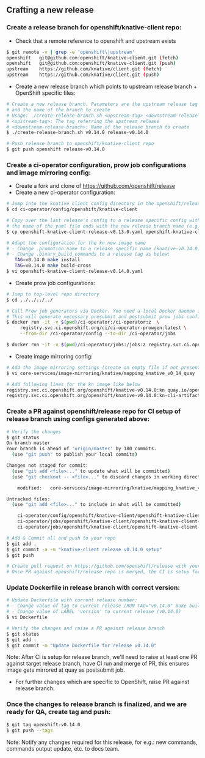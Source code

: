 ## Crafting a new release

### Create a release branch for openshift/knative-client repo:

* Check that a remote reference to openshift and upstream exists
```bash
$ git remote -v | grep -e 'openshift\|upstream'
openshift	git@github.com:openshift/knative-client.git (fetch)
openshift	git@github.com:openshift/knative-client.git (push)
upstream	https://github.com/knative/client.git (fetch)
upstream	https://github.com/knative/client.git (push)
```

* Create a new release branch which points to upstream release branch + OpenShift specific files:
```bash
# Create a new release branch. Parameters are the upstream release tag
# and the name of the branch to create
# Usage: ./create-release-branch.sh <upstream-tag> <downstream-release-branch>
# <upstream-tag>: The tag referring the upstream release
# <downstream-release-branch>: Name of the release branch to create
$ ./create-release-branch.sh v0.14.0 release-v0.14.0

# Push release branch to openshift/knative-client repo
$ git push openshift release-v0.14.0
```

### Create a ci-operator configuration, prow job configurations and image mirroring config:

* Create a fork and clone of https://github.com/openshift/release
* Create a new ci-operator configuration:
```bash
# Jump into the knative client config directory in the openshift/release
$ cd ci-operator/config/openshift/knative-client

# Copy over the last release's config to a release specific config with
# the name of the yaml file ends with the new release branch name (e.g. release-v0.14.0)
$ cp openshift-knative-client-release-v0.13.0.yaml openshift-knative-client-release-v0.14.0.yaml

# Adapt the configuration for the kn new image name
# - Change .promotion.name to a release specific name (knative-v0.14.0)
# - Change .binary_build_commands to a release tag as below:
   TAG=v0.14.0 make install
   TAG=v0.14.0 make build-cross
$ vi openshift-knative-client-release-v0.14.0.yaml
```

* Create prow job configurations:
```bash
# Jump to top-level repo directory
$ cd ../../../../

# Call Prow job generators via Docker. You need a local Docker daemon installed
# This will generate necessary presubmit and postsubmit prow jobs config YAML files
$ docker run -it -v $(pwd)/ci-operator:/ci-operator:z  \
     registry.svc.ci.openshift.org/ci/ci-operator-prowgen:latest \
     --from-dir /ci-operator/config --to-dir /ci-operator/jobs

$ docker run -it -v $(pwd)/ci-operator/jobs:/jobs:z registry.svc.ci.openshift.org/ci/determinize-prow-jobs:latest --prow-jobs-dir /jobs
```

* Create image mirroring config:
```bash
# Add the image mirroring settings (create an empty file if not present)
$ vi core-services/image-mirroring/knative/mapping_knative_v0_14_quay

# Add following lines for the kn image like below
registry.svc.ci.openshift.org/openshift/knative-v0.14.0:kn quay.io/openshift-knative/kn:v0.14.0
registry.svc.ci.openshift.org/openshift/knative-v0.14.0:kn-cli-artifacts quay.io/openshift-knative/kn-cli-artifacts:v0.14.0
```

### Create a PR against openshift/release repo for CI setup of release branch using configs generated above:
```bash
# Verify the changes
$ git status
On branch master
Your branch is ahead of 'origin/master' by 180 commits.
  (use "git push" to publish your local commits)

Changes not staged for commit:
  (use "git add <file>..." to update what will be committed)
  (use "git checkout -- <file>..." to discard changes in working directory)

	modified:   core-services/image-mirroring/knative/mapping_knative_v0_12_quay

Untracked files:
  (use "git add <file>..." to include in what will be committed)

	ci-operator/config/openshift/knative-client/openshift-knative-client-release-v0.14.0.yaml
	ci-operator/jobs/openshift/knative-client/openshift-knative-client-release-v0.14.0-postsubmits.yaml
	ci-operator/jobs/openshift/knative-client/openshift-knative-client-release-v0.14.0-presubmits.yaml

# Add & Commit all and push to your repo
$ git add .
$ git commit -a -m "knative-client release v0.14.0 setup"
$ git push

# Create pull request on https://github.com/openshift/release with your changes
# Once PR against openshift/release repo is merged, the CI is setup for release-branch
```

### Update Dockerfile in release branch with correct version:
```bash
# Update Dockerfile with current release number:
# - Change value of tag to current release (RUN TAG="v0.14.0" make build)
# - Change value of LABEL 'version' to current release (v0.14.0)
$ vi Dockerfile

# Verify the changes and raise a PR against release branch
$ git status
$ git add .
$ git commit -m "Update Dockerfile for release v0.14.0"
```
Note: After CI is setup for release branch, we'll need to raise at least one PR against
target release branch, have CI run and merge of PR, this ensures image gets mirrored at quay as postsubmit job.

* For further changes which are specific to OpenShift, raise PR against release branch.

### Once the changes to release branch is finalized, and we are ready for QA, create tag and push:
```bash
$ git tag openshift-v0.14.0
$ git push --tags
```

Note: Notify any changes required for this release, for e.g.: new commands, commands output update, etc. to docs team.
